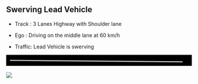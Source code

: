 ## Swerving Lead Vehicle

- Track : 3 Lanes Highway with Shoulder lane

- Ego : Driving on the middle lane at 60 km/h

- Traffic: Lead Vehicle is swerving

![](https://github.com/PerpetuumProgress/OVAL-Assets/blob/dev/datasets/ALKS_Scenario_4.1_2_SwervingLeadVehicle_TEMPLATE/ALKS_Road_sc.PNG)


![](https://github.com/PerpetuumProgress/OVAL-Assets/blob/dev/datasets/ALKS_Scenario_4.1_2_SwervingLeadVehicle_TEMPLATE/ALKS_Scenario_4.1_2_SwervingLeadVehicle_TEMPLATE.gif)
